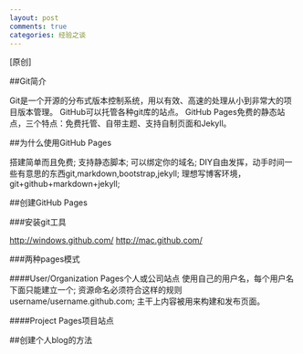 ```yaml
---
layout: post
comments: true
categories: 经验之谈
---
```


[原创]

##Git简介

Git是一个开源的分布式版本控制系统，用以有效、高速的处理从小到非常大的项目版本管理。
GitHub可以托管各种git库的站点。
GitHub Pages免费的静态站点，三个特点：免费托管、自带主题、支持自制页面和Jekyll。

##为什么使用GitHub Pages

搭建简单而且免费;
支持静态脚本;
可以绑定你的域名;
DIY自由发挥，动手时间一些有意思的东西git,markdown,bootstrap,jekyll;
理想写博客环境，git+github+markdown+jekyll;

##创建GitHub Pages

###安装git工具

http://windows.github.com/
http://mac.github.com/

###两种pages模式

####User/Organization Pages个人或公司站点
使用自己的用户名，每个用户名下面只能建立一个;
资源命名必须符合这样的规则username/username.github.com;
主干上内容被用来构建和发布页面。

####Project Pages项目站点




##创建个人blog的方法

